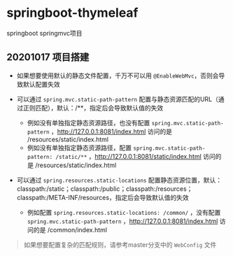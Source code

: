 # springboot-thymeleaf
springboot springmvc项目

## 20201017 项目搭建

- 如果想要使用默认的静态文件配置，千万不可以用 ```@EnableWebMvc```，否则会导致默认配置失效
- 可以通过 ```spring.mvc.static-path-pattern``` 配置与静态资源匹配的URL（通过正则匹配），默认：/**，指定后会导致默认值的失效

    - 例如没有单独指定静态资源路径，也没有配置 ```spring.mvc.static-path-pattern``` ，http://127.0.0.1:8081/index.html 访问的是 /resources/static/index.html
    - 例如没有单独指定静态资源路径，配置 ```spring.mvc.static-path-pattern: /static/**``` ，http://127.0.0.1:8081/static/index.html 访问的是 /resources/static/index.html
    

- 可以通过 ```spring.resources.static-locations``` 配置静态资源位置，默认：classpath:/static；classpath:/public；classpath:/resources；classpath:/META-INF/resources，指定后会导致默认值的失效

    - 例如配置 ```spring.resources.static-locations: /common/``` ，没有配置 ```spring.mvc.static-path-pattern``` ，http://127.0.0.1:8081/index.html 访问的是 /common/index.html
    
> 如果想要配置复杂的匹配规则，请参考master分支中的 ```WebConfig``` 文件